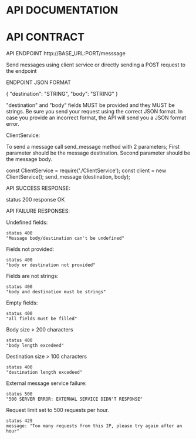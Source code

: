 # API DOCUMENTATION

# API CONTRACT

API ENDPOINT
http://BASE_URL:PORT/messsage

Send messages using client service or directly sending a POST request to the endpoint

ENDPOINT JSON FORMAT

{
  "destination": "STRING",
  "body": "STRING"
}

"destination" and "body" fields MUST be provided and they MUST be strings.
Be sure you send your request using the correct JSON format. In case you provide an incorrect format, the API will send you a JSON format error.

ClientService:

To send a message call send_message method with 2 parameters;
First parameter should be the message destination.
Second parameter should be the message body.

const ClientService = require('./ClientService');
const client = new ClientService();
send_message (destination, body);




API SUCCESS RESPONSE:

status 200
response OK


API FAILURE RESPONSES:

Undefined fields:

    status 400
    "Message body/destination can't be undefined"

Fields not provided:

    status 400
    "body or destination not provided"

Fields are not strings:

    status 400
    "body and destination must be strings"

Empty fields:

    status 400
    "all fields must be filled"

Body size > 200 characters

    status 400
    "body length excedeed"

Destination size > 100 characters

    status 400
    "destination length excedeed"

External message service failure:

    status 500
    "500 SERVER ERROR: EXTERNAL SERVICE DIDN'T RESPONSE"


Request limit set to 500 requests per hour.

    status 429
    message: "Too many requests from this IP, please try again after an hour"

